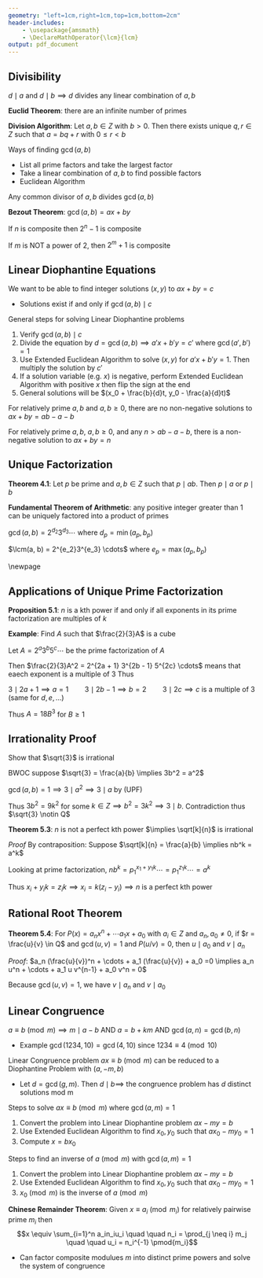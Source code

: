 ```yaml
---
geometry: "left=1cm,right=1cm,top=1cm,bottom=2cm"
header-includes:
    - \usepackage{amsmath}
    - \DeclareMathOperator{\lcm}{lcm}
output: pdf_document
---
```


## Divisibility

$d \mid a$ and $d \mid b \implies d$ divides any linear combination of $a, b$

**Euclid Theorem**: there are an infinite number of primes

**Division Algorithm**: Let $a, b \in Z$ with $b > 0$. Then there exists unique $q, r \in Z$ such that $a = bq + r$ with $0 \leq r < b$

Ways of finding $\gcd(a, b)$

- List all prime factors and take the largest factor
- Take a linear combination of $a, b$ to find possible factors
- Euclidean Algorithm

Any common divisor of $a, b$ divides $\gcd(a, b)$

**Bezout Theorem**: $\gcd(a, b) = ax + by$

If $n$ is composite then $2^n - 1$ is composite

If $m$ is NOT a power of $2$, then $2^m + 1$ is composite

## Linear Diophantine Equations

We want to be able to find integer solutions $(x, y)$ to $ax + by = c$

- Solutions exist if and only if $\gcd(a, b) \mid c$

General steps for solving Linear Diophantine problems

1. Verify $\gcd(a, b) \mid c$
2. Divide the equation by $d = \gcd(a, b) \implies a'x + b' y = c'$ where $\gcd(a', b') = 1$
3. Use Extended Euclidean Algorithm to solve $(x, y)$ for $a'x + b'y = 1$. Then multiply the solution by $c'$
4. If a solution variable (e.g. $x$) is negative, perform Extended Euclidean Algorithm with positive $x$ then flip the sign at the end
5. General solutions will be $(x_0 + \frac{b}{d}t, y_0 - \frac{a}{d}t)$

For relatively prime $a,b$ and $a, b \geq 0$, there are no non-negative solutions to $ax + by = ab - a - b$

For relatively prime $a,b$, $a, b \geq 0$, and any $n > ab - a - b$, there is a non-negative solution to $ax + by = n$

## Unique Factorization

**Theorem 4.1**: Let $p$ be prime and $a,b \in Z$ such that $p \mid ab$. Then $p \mid a$ or $p \mid b$

**Fundamental Theorem of Arithmetic**: any positive integer greater than $1$ can be uniquely factored into a product of primes

$\gcd(a, b) = 2^{d_2}3^{d_3} \cdots$ where $d_p = \min(a_p, b_p)$

$\lcm(a, b) = 2^{e_2}3^{e_3} \cdots$ where $e_p = \max(a_p, b_p)$

\newpage

## Applications of Unique Prime Factorization

**Proposition 5.1**: $n$ is a kth power if and only if all exponents in its prime factorization are multiples of $k$

**Example**: Find $A$ such that $\frac{2}{3}A$ is a cube

Let $A = 2^a 3^b 5^c \cdots$ be the prime factorization of $A$

Then $\frac{2}{3}A^2 = 2^{2a + 1} 3^{2b - 1} 5^{2c} \cdots$ means that eaech exponent is a multiple of $3$ Thus

$3 \mid 2a + 1 \implies a = 1 \quad \quad 3 \mid 2b - 1 \implies b= 2 \quad \quad 3 \mid 2c \implies c$ is a multiple of $3$ (same for $d, e, \ldots$)

Thus $A = 18B^3$ for $B \geq 1$

## Irrationality Proof

Show that $\sqrt{3}$ is irrational

BWOC suppose $\sqrt{3} = \frac{a}{b} \implies 3b^2 = a^2$

$\gcd(a, b) = 1 \implies 3 \mid a^2 \implies 3 \mid a$ by (UPF)

Thus $3b^2 = 9k^2$ for some $k \in Z \implies b^2 = 3k^2 \implies 3 \mid b$. Contradiction thus $\sqrt{3} \notin Q$

**Theorem 5.3**: $n$ is not a perfect kth power $\implies \sqrt[k]{n}$ is irrational

*Proof* By contraposition: Suppose $\sqrt[k]{n} = \frac{a}{b} \implies nb^k = a^k$

Looking at prime factorization, $nb^k = p_1^{x_1 + y_1k} \cdots = p_1^{z_1k} \cdots = a^k$

Thus $x_i + y_i k = z_i k \implies x_i = k(z_i - y_i) \implies n$ is a perfect kth power

## Rational Root Theorem

**Theorem 5.4**: For $P(x) = a_nx^n + \cdots a_1x + a_0$ with $a_i \in Z$ and $a_n, a_0 \neq 0$, if $r = \frac{u}{v} \in Q$ and $\gcd(u, v) = 1$ and $P(u/v) = 0$, then $u \mid a_0$ and $v \mid a_n$

*Proof*: $a_n (\frac{u}{v})^n + \cdots + a_1 (\frac{u}{v}) + a_0 =0 \implies a_n u^n + \cdots + a_1 u v^{n-1} + a_0 v^n = 0$

Because $\gcd(u, v) = 1$, we have $v \mid a_n$ and $v \mid a_0$

## Linear Congruence

$a \equiv b \pmod{m} \implies m \mid a - b$ AND $a = b + km$ AND $\gcd(a, n) = \gcd(b, n)$

- Example $\gcd(1234, 10) = \gcd(4, 10)$ since $1234 \equiv 4 \pmod{10}$

Linear Congruence problem $ax \equiv b \pmod{m}$ can be reduced to a Diophantine Problem with $(a, -m, b)$

- Let $d = \gcd(g, m)$. Then $d \mid b \implies$ the congruence problem has $d$ distinct solutions mod m

Steps to solve $ax \equiv b \pmod{m}$ where $\gcd(a, m) = 1$

1. Convert the problem into Linear Diophantine problem $ax - my = b$
2. Use Extended Euclidean Algorithm to find $x_0, y_0$ such that $ax_0 - my_0 = 1$
3. Compute $x = bx_0$

Steps to find an inverse of $a \pmod{m}$ with $\gcd(a, m) = 1$

1. Convert the problem into Linear Diophantine problem $ax - my = b$
2. Use Extended Euclidean Algorithm to find $x_0, y_0$ such that $ax_0 - my_0 = 1$
3. $x_0 \pmod{m}$ is the inverse of $a \pmod{m}$

**Chinese Remainder Theorem**: Given $x \equiv a_i \pmod{m_i}$ for relatively pairwise prime $m_i$ then
$$x \equiv \sum_{i=1}^n a_in_iu_i \quad \quad n_i = \prod_{j \neq i} m_j \quad \quad u_i = n_i^{-1} \pmod{m_i}$$

- Can factor composite modulues $m$ into distinct prime powers and solve the system of congruence

